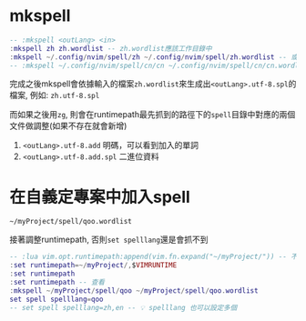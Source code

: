 # mkspell

```lua
-- :mkspell <outLang> <in>
:mkspell zh zh.wordlist -- zh.wordlist應該工作目錄中
:mkspell ~/.config/nvim/spell/zh ~/.config/nvim/spell/zh.wordlist -- 或者也可以用絕對路徑
-- :mkspell ~/.config/nvim/spell/cn/cn ~/.config/nvim/spell/cn/cn.wordlist ❌ 似乎只能在spell這層目錄下(不含子目錄)
```

完成之後mkspell會依據輸入的檔案`zh.wordlist`來生成出`<outLang>.utf-8.spl`的檔案, 例如: `zh.utf-8.spl`

而如果之後用`zg`, 則會在runtimepath最先抓到的路徑下的`spell`目錄中對應的兩個文件做調整(如果不存在就會新增)

1. `<outLang>.utf-8.add`  明碼，可以看到加入的單詞
2. `<outLang>.utf-8.add.spl` 二進位資料


# 在自義定專案中加入spell

```
~/myProject/spell/qoo.wordlist
```

接著調整runtimepath, 否則`set spelllang`還是會抓不到

```lua
-- :lua vim.opt.runtimepath:append(vim.fn.expand("~/myProject/")) -- 不建議這樣，這是加到最後面，如此用 zg 增字的時候，相關的檔案路徑產生的地方可能不如預期
:set runtimepath=~/myProject/,$VIMRUNTIME
:set runtimepath
:set runtimepath -- 查看
:mkspell ~/myProject/spell/qoo ~/myProject/spell/qoo.wordlist
set spell spelllang=qoo
-- set spell spelllang=zh,en -- 💡 spelllang 也可以設定多個
```


